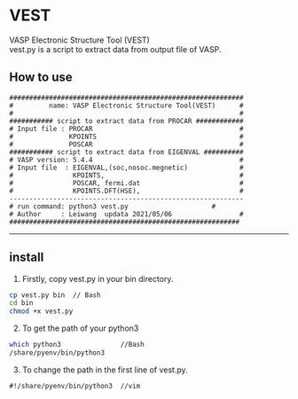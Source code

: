 # VEST

VASP Electronic Structure Tool (VEST)   
vest.py is a script to extract data from output file of VASP.

How to use
----
```vim
###########################################################
#         name: VASP Electronic Structure Tool(VEST)      #     
#                                                         #
########### script to extract data from PROCAR ############
# Input file : PROCAR                                     #
#              KPOINTS                                    #
#              POSCAR                                     #
########### script to extract data from EIGENVAL ##########
# VASP version: 5.4.4                                     #
# Input file  : EIGENVAL,(soc,nosoc.megnetic)             #
#               KPOINTS,                                  #
#               POSCAR, fermi.dat                         #
#               KPOINTS.DFT(HSE),                         #
-----------------------------------------------------------
# run command: python3 vest.py                     #
# Author     : Leiwang  updata 2021/05/06                 #
##########################################################
```

 
-----

install
----
1. Firstly, copy vest.py in your bin directory.

```Bash
cp vest.py bin  // Bash   
cd bin    
chmod +x vest.py
```

2. To get the path of your python3

```Bash
which python3               //Bash
/share/pyenv/bin/python3    
```

3. To change the path in the first line of vest.py.

```Vim
#!/share/pyenv/bin/python3  //vim
```

